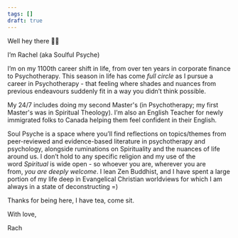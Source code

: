 ```yaml
---
tags: []
draft: true
---
```



Well hey there 👋🏼

I’m Rachel (aka Soulful Psyche)

I’m on my 1100th career shift in life, from over ten years in corporate finance to Psychotherapy. This season in life has come _full circle_ as I pursue a career in Psychotherapy - that feeling where shades and nuances from previous endeavours suddenly fit in a way you didn’t think possible.

My 24/7 includes doing my second Master's (in Psychotherapy; my first Master's was in Spiritual Theology). I’m also an English Teacher for newly immigrated folks to Canada helping them feel confident in their English.

Soul Psyche is a space where you’ll find reflections on topics/themes from peer-reviewed and evidence-based literature in psychotherapy and psychology, alongside ruminations on Spirituality and the nuances of life around us. I don’t hold to any specific religion and my use of the word _Spiritual_ is wide open - so whoever you are, wherever you are from, _you are deeply welcome_. I lean Zen Buddhist, and I have spent a large portion of my life deep in Evangelical Christian worldviews for which I am always in a state of deconstructing =)

Thanks for being here, I have tea, come sit.

With love,

Rach